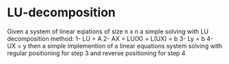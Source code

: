 # LU-decomposition
Given a system of linear eqiations of size n x n 
a simple solving with LU decomposition method:
1- LU = A
2- AX = LU(X) = L(UX) = b
3- Ly = b
4- UX = y
then a simple implemention of a linear equations system solving 
with regular positioning for step 3
and reverse positioning for step 4


